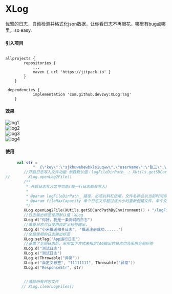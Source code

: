# XLog
优雅的日志，自动检测并格式化json数据，让你看日志不再眼花。哪里有bug点哪里，so easy.

#### 引入项目

```

allprojects {
		repositories {
			...
			maven { url 'https://jitpack.io' }
		}
	}

```
```
 dependencies {
	        implementation 'com.github.devzwy:XLog:Tag'
	}
```

#### 效果 

![log1](https://github.com/devzwy/XLog/blob/master/image/log1.png)  
![log2](https://github.com/devzwy/XLog/blob/master/image/log2.png)  
![log3](https://github.com/devzwy/XLog/blob/master/image/log3.png)   
![log4](https://github.com/devzwy/XLog/blob/master/image/log4.png)      


#### 使用

```kotlin
     val str =
            "  {\"key\":\"sjkhuwebewbklsiuqww\",\"userName\":\"张三\",\"list\":[{\"a\":123,\"b\":true},{\"a\":44444,\"b\":false}] }     "
        //开启日志写入文件功能 参数默认值：logFileDirPath_ : XUtils.getSDCardPathByEnvironment() + "/XLog/ fileMaxCapacity:5M
//        XLog.openLog2File()
        /**
         * 开启日志写入文件功能(每一行日志都会写入)
         *
         * @param logFileDirPath_ 路径，必须以斜杠结尾，文件名称会以当前时间命名，单个文件超过5M时会创建第二个文件,以此类推
         * @param fileMaxCapacity 单个日志文件超过该大小时重新创建文件，单个文件过大时打开会耗时 默认5M
         */
        XLog.openLog2File(XUtils.getSDCardPathByEnvironment() + "/logFileCache/", 1)
        //日志输出标签使用默认值：XLog
        XLog.d("你好，我是一条测试的日志")
        //单条日志可以使用自定义标签输出，
        XLog.d("小米推送相关日志", "推送注册成功......")
        //全局使用的日志输出标签
        XLog.setTag("App运行日志")
        //设置了全局日志后，采用如下方式未指定TAG输出的日志均会采用全局标签
        XLog.d("测试日志")
        XLog.e("测试日志")
        XLog.e(Throwable("异常"))
        XLog.e("自定义标签", "11111111", Throwable("异常"))
        XLog.d("ResponseStr", str)
        
        
        //清除所有日志文件
       // XLog.clearLogFiles()

```

